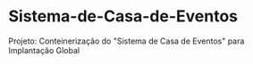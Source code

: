 # Sistema-de-Casa-de-Eventos
Projeto: Conteinerização do "Sistema de Casa de Eventos" para Implantação Global
